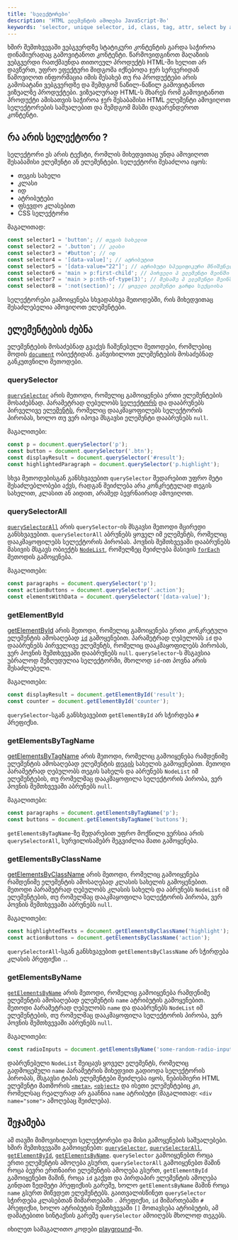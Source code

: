 ```yaml
---
title: 'სელექტორები'
description: 'HTML ელემენტის ამოღება JavaScript-ში'
keywords: 'selector, unique selector, id, class, tag, attr, select by attr, select by id, select by name, select by class, select by tag, querySelector, querySelectorAll, getElementById, getElementsByTagName, getElementsByClassName, getElementsByName'
---
```


ხშირ შემთხვევაში ვებგვერდზე სტატიკური კონტენტის გარდა საჭიროა დინამიურადაც გამოვიტანოთ კონტენტი. წარმოვიდგინოთ მაღაზიის ვებგვერდი
რათქმაუნდა თითოეულ პროდუქტს HTML-ში ხელით არ დავწერთ, უფრო ეფექტური მიდგომა იქნებოდა ჯერ სერვერიდან წამოვიღოთ ინფორმაცია
იმის შესახებ თუ რა პროდუქტები არის გამოსატანი ვებგვერდზე და შემდგომ ნაწილ-ნაწილ გამოვიტანოთ ვიზუალზე პროდუქტები. ვიზუალურად
HTML-ს მხარეს რომ გამოვიტანოთ პროდუქტი ამისათვის საჭიროა ჯერ შესაბამისი HTML ელემენტი ამოვიღოთ სელექტორების საშუალებით და შემდგომ
მასში დავარენდეროთ კონტენტი.

## რა არის სელექტორი ?

სელექტორი ეს არის ტექსტი, რომლის მიხედვითაც უნდა ამოვიღოთ შესაბამისი ელემენტი ან ელემენტები. სელექტორი შესაძლოა იყოს:

- თეგის სახელი
- კლასი
- იდ
- ატრიბუტები
- ფსევდო კლასებით
- CSS სელექტორი

მაგალითად:

```js
const selector1 = 'button'; // თეგის სახელით
const selector2 = '.button'; // კლასი
const selector3 = '#button'; // იდ
const selector4 = '[data-value]'; // ატრიბუტით
const selector5 = '[data-value="22"]'; // ატრიბუტი სპეციფიკური მნიშვნელობით
const selector6 = 'main > p:first-child'; // პირველი პ ელემენტი მეინში
const selector7 = 'main > p:nth-of-type(3)'; // მესამე პ ელემენტი მეინში
const selector8 = ':not(section)'; // ყოველი ელემენტი გარდა სექციისა
```

სელექტორები გამოიყენება სხვადასხვა მეთოდებში, რის მიხედვითაც შესაძლებელია ამოვიღოთ ელემენტები.

## ელემენტების ძებნა

ელემენტების მოსაძებნად გვაქვს ჩაშენებული მეთოდები, რომლებიც მოდის [`document`](https://developer.mozilla.org/en-US/docs/Web/API/Document) ობიექტიდან.
განვიხილოთ ელემენტების მოსაძებნად განკუთვნილი მეთოდები.

### querySelector

[`querySelector`](https://developer.mozilla.org/en-US/docs/Web/API/Document/querySelector) არის მეთოდი, რომელიც გამოიყენება ერთი ელემენტების მოსაძებნად.
პარამეტრად ღებულობს [სელექტორს](#რა_არის_სელექტორი_?) და დააბრუნებს პირველივე [ელემენტს](https://developer.mozilla.org/en-US/docs/Web/API/Element),
რომელიც დააკმაყოფილებს სელექტორის პირობას, ხოლო თუ ვერ იპოვა მსგავსი ელემენტი დააბრუნებს `null`.

მაგალითები:

```js
const p = document.querySelector('p');
const button = document.querySelector('.btn');
const displayResult = document.querySelector('#result');
const highlightedParagraph = document.querySelector('p.highlight');
```

სხვა მეთოდებისგან განსხვავებით `querySelector` შედარებით უფრო მეტი შესაძლებლობები აქვს, რადგან შეიძლება არა კონკრეტულად თეგის სახელით, კლასით ან აიდით,
არამედ ბევრნაირად ამოვიღოთ.

### querySelectorAll

[`querySelectorAll`](https://developer.mozilla.org/en-US/docs/Web/API/Document/querySelectorAll) არის `querySelector`-ის მსგავსი მეთოდი მცირედი განსხვავებით.
`querySelectorAll` აბრუნებს ყოველ იმ ელემენტს, რომელიც დააკმაყოფილებს სელექტორის პირობას. პოვნის შემთხვევაში დააბრუნებს მასივის მსგავს ობიექტს
[`NodeList`](https://developer.mozilla.org/en-US/docs/Web/API/NodeList), რომელზეც შეიძლება მასივის [`forEach`](./doc/guides/javascript/array#forEach) მეთოდის
გამოყენება.

მაგალითები:

```js
const paragraphs = document.querySelector('p');
const actionButtons = document.querySelector('.action');
const elementsWithData = document.querySelector('[data-value]');
```

### getElementById

[getElementById](https://developer.mozilla.org/en-US/docs/Web/API/Document/getElementById) არის მეთოდი, რომელიც გამოიყენება ერთი კონკრეტული ელემენტის ამოსაღებად
[`id`](https://developer.mozilla.org/en-US/docs/Web/API/Element/id) გამოყენებით. პარამეტრად ღებულობს `id` და დააბრუნებს პირველივე ელემენტს,
რომელიც დააკმაყოფილებს პირობას, ვერ პოვნის შემთხვევაში დააბრუნებს `null`. `querySelector`-ს მსგავსია უბრალოდ შეზღუდულია სელექტორში, მხოლოდ `id`-ით პოვნა არის
შესაძლებელი.

მაგალითები:

```js
const displayResult = document.getElementById('result');
const counter = document.getElementById('counter');
```

`querySelector`-სგან განსხვავებით `getElementById` არ სჭირდება `#` პრეფიქსი.

### getElementsByTagName

[getElementsByTagName](https://developer.mozilla.org/en-US/docs/Web/API/Element/getElementsByTagName) არის მეთოდი, რომელიც გამოიყენება რამდენიმე ელემენტის ამოსაღებად
ელემენტის [თეგის](https://developer.mozilla.org/en-US/docs/Web/API/Element/tagName) სახელის გამოყენებით. მეთოდი პარამეტრად ღებულობს თეგის სახელს და აბრუნებს
`NodeList` იმ ელემენტების, თუ რომელმაც დააკმაყოფილა სელექტორის პირობა, ვერ პოვნის შემთხვევაში აბრუნებს `null`.

მაგალითები:

```js
const paragraphs = document.getElementsByTagName('p');
const buttons = document.getElementsByTagName('buttons');
```

`getElementsByTagName`-ზე შედარებით უფრო მოქნილი ვერსია არის `querySelectorAll`, სურვილისამებრ შეგვიძლია მათი გამოყენება.

### getElementsByClassName

[getElementsByClassName](https://developer.mozilla.org/en-US/docs/Web/API/Document/getElementsByClassName) არის მეთოდი, რომელიც გამოიყენება რამდენიმე ელემენტის
ამოსაღებად კლასის სახელის გამოყენებით. მეთოდი პარამეტრად ღებულობს კლასის სახელს და აბრუნებს `NodeList` იმ ელემენტების, თუ რომელმაც დააკმაყოფილა სელექტორის პირობა,
ვერ პოვნის შემთხვევაში აბრუნებს `null`.

მაგალითები:

```js
const highlightedTexts = document.getElementsByClassName('highlight');
const actionButtons = document.getElementsByClassName('action');
```

`querySelectorAll`-სგან განსხვავებით `getElementsByClassName` არ სჭირდება კლასის პრეფიქსი `.`.

### getElementsByName

[`getElementsByName`](https://developer.mozilla.org/en-US/docs/Web/API/Document/getElementsByName) არის მეთოდი, რომელიც გამოიყენება რამდენიმე ელემენტის ამოსაღებად
ელემენტის `name` ატრიბუტის გამოყენებით. მეთოდი პარამეტრად ღებულობს `name` და დააბრუნებს `NodeList` იმ ელემენტების, თუ რომელმაც დააკმაყოფილა სელექტორის პირობა,
ვერ პოვნის შემთხვევაში აბრუნებს `null`.

მაგალითები:

```js
const radioInputs = document.getElementsByName('some-random-radio-inputs');
```

დაბრუნებული `NodeList` შეიცავს ყოველ ელემენტს, რომელიც გადმოცემული `name` პარამეტრის მიხედვით გადიოდა სელექტორის პირობას, მსგავსი ტიპის ელემენტები შეიძლება იყოს,
ნებისმიერი HTML ელემენტი მათშორის [`<meta>`](https://developer.mozilla.org/en-US/docs/Web/HTML/Element/meta), [`<object>`](https://developer.mozilla.org/en-US/docs/Web/HTML/Element/object) და ისეთი ელემენტებიც კი, რომელსაც რეალურად არ გააჩნია `name` ატრიბუტი (მაგალითად: `<div name="some">` ამოღებაც შეიძლება).

## შეჯამება

ამ თავში მიმოვიხილეთ სელექტორები და მისი გამოყენების საშუალებები. ხშირ შემთხვევაში გამოიყენებთ: [`querySelector`](#querySelector), [`querySelectorAll`](#querySelectorAll), [`getElementById`](#getElementById), [`getElementsByName`](#getElementsByName). `querySelector` გამოიყენებთ როცა ერთი ელემენტის ამოღება გსურთ, `querySelectorAll` გამოიყენებთ მაშინ როცა ბევრი ერთნაირი ელემენტის ამოღება გსურთ, `getElementById` გამოიყენებთ მაშინ, როცა `id` გაქვთ და პირდაპირ ელემენტის ამოღება გინდათ ზედმეტი პრეფიქსის გარეშე, ხოლო `getElementsByName` მაშინ როცა `name` გსურთ მიწვდეთ ელემენტებს. გაითვალისწინეთ `querySelector` სჭირდება კლასებთან მიმართებაში `.` პრეფიქსი, `id` მიმართებაში `#` პრეფიქსი, ხოლო ატრიბუტის შემთხვევაში `[]` მოთავსება ატრიბუტის, ამ დამატებითი სინტაქსის გარეშე `querySelector` ამოიღებს მხოლოდ თეგებს.

იხილეთ სამაგალითო კოდები [playground](./playground/guides/javascript-dom-selectors)-ში.
